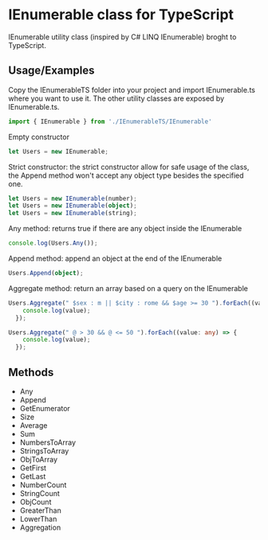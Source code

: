 # IEnumerable class for TypeScript

IEnumerable utility class (inspired by C# LINQ IEnumerable) broght to TypeScript.

## Usage/Examples
Copy  the IEnumerableTS folder into your project and import IEnumerable.ts where you want to use it. The other utility classes are exposed by IEnumerable.ts.
```typescript
import { IEnumerable } from './IEnumerableTS/IEnumerable'
```

Empty constructor
```typescript
let Users = new IEnumerable;
```
Strict constructor: the strict constructor allow for safe usage of the class, the Append method won't accept any object type besides the specified one.
```typescript
let Users = new IEnumerable(number);
let Users = new IEnumerable(object);
let Users = new IEnumerable(string);
```
Any method: returns true if there are any object inside the IEnumerable
```typescript
console.log(Users.Any());
```
Append method: append an object at the end of the IEnumerable
```typescript
Users.Append(object);
```
Aggregate method: return an array based on a query on the IEnumerable
```typescript
Users.Aggregate(" $sex : m || $city : rome && $age >= 30 ").forEach((value: any) => {
    console.log(value);
  });
```
```typescript
Users.Aggregate(" @ > 30 && @ <= 50 ").forEach((value: any) => {
    console.log(value);
  });
```


## Methods
- Any
- Append
- GetEnumerator
- Size
- Average
- Sum
- NumbersToArray
- StringsToArray
- ObjToArray
- GetFirst
- GetLast
- NumberCount
- StringCount
- ObjCount
- GreaterThan
- LowerThan
- Aggregation
